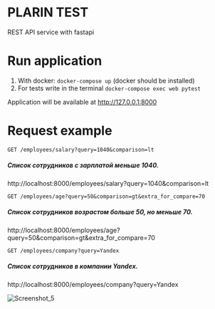 # PLARIN TEST


REST API service with fastapi


# Run application

1. With docker: `docker-compose up` (docker should be installed)
2. For tests write in the terminal `docker-compose exec web pytest`

Application will be available at http://127.0.0.1:8000



# Request example

`GET /employees/salary?query=1040&comparison=lt`

##### Список сотрудников с зарплатой меньше 1040.

http://localhost:8000/employees/salary?query=1040&comparison=lt



`GET /employees/age?query=50&comparison=gt&extra_for_compare=70`

##### Список сотрудников возрастом больше 50, но меньше 70.

http://localhost:8000/employees/age?query=50&comparison=gt&extra_for_compare=70

`GET /employees/company?query=Yandex`

##### Список сотрудников в компании Yandex.

http://localhost:8000/employees/company?query=Yandex



![Screenshot_5](https://user-images.githubusercontent.com/74962029/115070424-98a81980-9efd-11eb-8df8-fb9629a78dc5.jpg)
